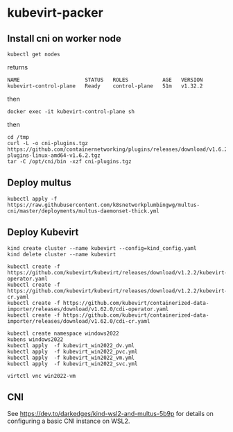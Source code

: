 # kubevirt-packer

## Install cni on worker node

```console
kubectl get nodes 
````

returns

```console
NAME                     STATUS   ROLES           AGE   VERSION
kubevirt-control-plane   Ready    control-plane   51m   v1.32.2
```

then

```console
docker exec -it kubevirt-control-plane sh
```

then

```console
cd /tmp
curl -L -o cni-plugins.tgz https://github.com/containernetworking/plugins/releases/download/v1.6.2/cni-plugins-linux-amd64-v1.6.2.tgz
tar -C /opt/cni/bin -xzf cni-plugins.tgz
```

## Deploy multus

```console
kubectl apply -f https://raw.githubusercontent.com/k8snetworkplumbingwg/multus-cni/master/deployments/multus-daemonset-thick.yml
```

## Deploy Kubevirt

```console
kind create cluster --name kubevirt --config=kind_config.yaml
kind delete cluster --name kubevirt

kubectl create -f https://github.com/kubevirt/kubevirt/releases/download/v1.2.2/kubevirt-operator.yaml
kubectl create -f https://github.com/kubevirt/kubevirt/releases/download/v1.2.2/kubevirt-cr.yaml
kubectl create -f https://github.com/kubevirt/containerized-data-importer/releases/download/v1.62.0/cdi-operator.yaml
kubectl create -f https://github.com/kubevirt/containerized-data-importer/releases/download/v1.62.0/cdi-cr.yaml

kubectl create namespace windows2022
kubens windows2022
kubectl apply  -f kubevirt_win2022_dv.yml
kubectl apply  -f kubevirt_win2022_pvc.yml
kubectl apply  -f kubevirt_win2022_vm.yml
kubectl apply  -f kubevirt_win2022_svc.yml

virtctl vnc win2022-vm
```

## CNI

See <https://dev.to/darkedges/kind-wsl2-and-multus-5b9p> for details on configuring a basic CNI instance on WSL2.
